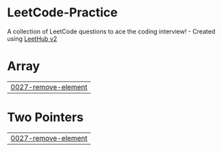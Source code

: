 # LeetCode-Practice
A collection of LeetCode questions to ace the coding interview! - Created using [LeetHub v2](https://github.com/arunbhardwaj/LeetHub-2.0)


# Array
|  |
| ------- |
| [0027-remove-element](https://github.com/grafgooseman/LeetCode-Practice/tree/master/0027-remove-element) |
# Two Pointers
|  |
| ------- |
| [0027-remove-element](https://github.com/grafgooseman/LeetCode-Practice/tree/master/0027-remove-element) |